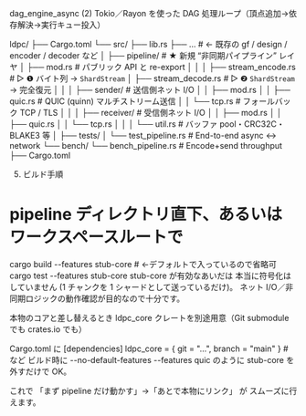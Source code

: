 dag_engine_async (2)	Tokio／Rayon を使った DAG 処理ループ（頂点追加→依存解決→実行キュー投入）

ldpc/
├── Cargo.toml
└── src/
    ├── lib.rs
    ├── …                        # ← 既存の gf / design / encoder / decoder など
    │
    ├── pipeline/                # ★ 新規 “非同期パイプライン” レイヤ
    │   ├── mod.rs               # パブリック API と re-export
    │   │
    │   ├── stream_encode.rs     # ▷ ❶ バイト列 → `ShardStream`
    │   ├── stream_decode.rs     # ▷ ❷ `ShardStream` → 完全復元
    │   │
    │   ├── sender/              # 送信側ネット I/O
    │   │   ├── mod.rs
    │   │   ├── quic.rs          # QUIC (quinn) マルチストリーム送信
    │   │   └── tcp.rs           # フォールバック TCP / TLS
    │   │
    │   ├── receiver/            # 受信側ネット I/O
    │   │   ├── mod.rs
    │   │   ├── quic.rs
    │   │   └── tcp.rs
    │   │
    │   └── util.rs              # バッファ pool・CRC32C・BLAKE3 等
    │
    ├── tests/
    │   └── test_pipeline.rs     # End-to-end async ↔︎ network
    └── bench/
        └── bench_pipeline.rs    # Encode+send throughput  
    ├── Cargo.toml


5. ビルド手順
# pipeline ディレクトリ直下、あるいはワークスペースルートで
cargo build --features stub-core   # ←デフォルトで入っているので省略可
cargo test  --features stub-core
stub-core が有効なあいだは 本当に符号化はしていません
(1 チャンクを 1 シャードとして送っているだけ)。
ネット I/O／非同期ロジックの動作確認が目的なので十分です。

本物のコアと差し替えるとき
ldpc_core クレートを別途用意（Git submodule でも crates.io でも）

Cargo.toml に
[dependencies]
ldpc_core = { git = "...", branch = "main" }   # など
ビルド時に --no-default-features --features quic のように
stub-core を外すだけで OK。

これで 「まず pipeline だけ動かす」→「あとで本物にリンク」 が
スムーズに行えます。